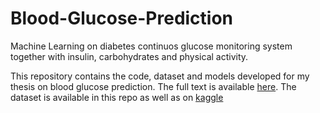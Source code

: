# Blood-Glucose-Prediction
Machine Learning on diabetes continuos glucose monitoring system together with insulin, carbohydrates and physical activity.

This repository contains the code, dataset and models developed for my thesis on blood glucose prediction.
The full text is available [here](https://dspace.cvut.cz/handle/10467/102078).
The dataset is available in this repo as well as on [kaggle](https://www.kaggle.com/datasets/lacofloris/type-1-diabetes-blood-glucose-prediction)
